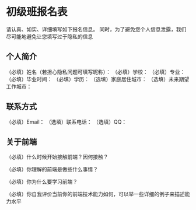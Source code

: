 # 初级班报名表

请认真、如实、详细填写如下报名信息。
同时，为了避免您个人信息泄露，我们尽可能地避免让您填写过于隐私的信息

## 个人简介

（必填）姓名（若担心隐私问题可填写昵称）： 
（必填）学校： 
（必填）专业： 
（必填）毕业时间：
（必填）学历： 
（选填）家庭居住城市： 
（选填）未来期望工作城市：

## 联系方式

（必填）Email：
（选填）联系电话：
（选填）QQ：

## 关于前端

（必填）什么时候开始接触前端？因何接触？

（必填）你理解的前端是做些什么事情？

（必填）你为什么要学习前端？

（必填）你自我评价当前你的前端技术能力如何，可以举一些详细的例子来描述能力水平

